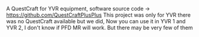 A QuestCraft for YVR equipment, software source code → https://github.com/QuestCraftPlusPlus
This project was only for YVR there was no QuestCraft available but we did, Now you can use it in YVR 1 and YVR 2, I don't know if PFD MR will work. But there may be very few of them
